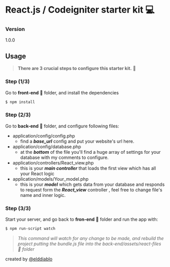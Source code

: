 # React.js / Codeigniter starter kit :computer:

### Version
1.0.0

## Usage

> **There are 3 crucial steps to configure this starter kit.** :red_circle:

### Step (1/3)


Go to **front-end** :file_folder: folder, and install the dependencies

```sh
$ npm install
```

### Step (2/3)


Go to **back-end** :file_folder: folder, and configure following files:

- application/config/config.php
  - find a **_base_url_** config and put your website's url here. 
- application/config/database.php
  - at the **_bottom_** of the file you'll find a huge array of settings for your database with my comments to configure.
- application/controllers/React_view.php
  - this is your **_main controller_** that loads the first view which has all your React logic
- application/models/Your_model.php
  - this is your **_model_** which gets data from your database and responds to request form the **_React_view_** controller , feel free to change file's name and inner logic.


### Step (3/3)

Start your server, and go back to **fron-end** :file_folder: folder and run the app with:

```sh
$ npm run-script watch
```

> *This command will watch for any change to be made, and rebuild the project putting the bundle.js file into the back-end/assets/react-files :file_folder: folder*

created by [@elddiablo](https://github.com/elddiablo)
